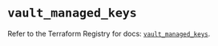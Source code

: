 # `vault_managed_keys`

Refer to the Terraform Registry for docs: [`vault_managed_keys`](https://registry.terraform.io/providers/hashicorp/vault/3.23.0/docs/resources/managed_keys).
